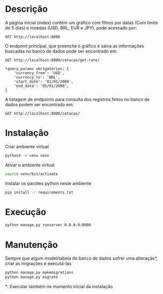 # Descrição

A página inicial (index) contém um gráfico com filtros por datas (Com limite de 5 dias) e moedas (USD, BRL, EUR e JPY), pode acessado por:
```
GET http://localhost:8000
```

O endpoint principal, que preenche o gráfico e salva as informações buscadas no banco de dados pode ser encontrado em:
```
GET http://localhost:8000/cotacao/get-rate/

*query_params obrigatórios: {
    'currency_from': 'USD',
    'currency_to': 'BRL',
    'start_date': '01/01/2000',
    'end_date': '05/01/2000',
}
```

A listagem de endpoints para consulta dos registros feitos no banco de dados podem ser encontrado em:
```
GET http://localhost:8000/cotacao/
```

# Instalação
Criar ambiente virtual
```bash
python3 -m venv venv
```

Ativar o ambiente virtual
```bash
source venv/bin/activate
```

Instalar os pacotes python neste ambiente
```bash
pip install -r requirements.txt
```

# Execução
```bash
python manage.py runserver 0.0.0.0:8000
```

# Manutenção
Sempre que algum model/tabela do banco de dados sofrer uma alteração*, criar as migrações e executá-las
```bash
python manage.py makemigrations
python manage.py migrate
```

*: Executar também no momento inicial da instalação